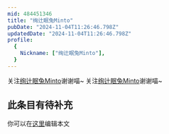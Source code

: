 ```yaml
---
mid: 484451346
title: "绚辻眠兔Minto"
pubDate: "2024-11-04T11:26:46.798Z"
updatedDate: "2024-11-04T11:26:46.798Z"
profile:
  {
    Nickname: ["绚辻眠兔Minto"],
  }
---
```


关注[绚辻眠兔Minto](https://space.bilibili.com/484451346)谢谢喵~ 关注[绚辻眠兔Minto](https://space.bilibili.com/484451346)谢谢喵~

## 此条目有待补充
你可以在[这里](https://github.com/Yuhanawa/VTuber.ICU-Content/edit/master/v/绚辻眠兔Minto/index.md)编辑本文
